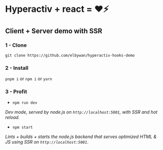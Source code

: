 # Hyperactiv + react = ❤️⚡

## Client + Server demo with SSR

### 1 - Clone

`git clone https://github.com/elbywan/hyperactiv-hooks-demo`

### 2 - Install

`pnpm i` or `npm i` or `yarn`

### 3 - Profit

- `npm run dev`

*Dev mode, served by node.js on `http://localhost:5001`, with SSR and hot reload.*

- `npm start`

*Lints + builds + starts the node.js backend that serves optimized HTML & JS using SSR on `http://localhost:5001`*.
